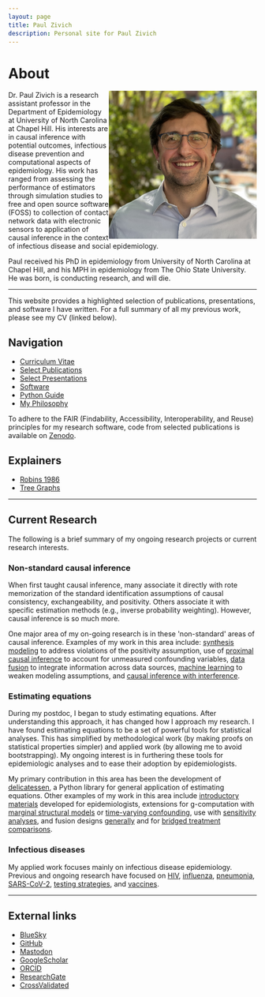 ```yaml
---
layout: page
title: Paul Zivich
description: Personal site for Paul Zivich
---
```


# About

<img align="right" src="assets/images/pzivich_headshot_2023.jpg" alt="Me" width="300">

Dr. Paul Zivich is a research assistant professor in the Department of Epidemiology at University of North Carolina at 
Chapel Hill. His interests are in causal inference with potential outcomes, infectious disease prevention and 
computational aspects of epidemiology. His work has ranged from assessing the performance of estimators through 
simulation studies to free and open source software (FOSS) to collection of contact network data with electronic 
sensors to application of causal inference in the context of infectious disease and social epidemiology.

Paul received his PhD in epidemiology from University of North Carolina at Chapel Hill, and his MPH in 
epidemiology from The Ohio State University. He was born, is conducting research, and will die.

------------------

This website provides a highlighted selection of publications, presentations, and software I have written. For a full 
summary of all my previous work, please see my CV (linked below).

## Navigation

- [Curriculum Vitae](https://pzivich.github.io/assets/cv/pzivich_CV.pdf)
- [Select Publications](pages/publications.html)
- [Select Presentations](pages/presentations.html)
- [Software](pages/software.html)
- [Python Guide](pages/python_intro.html)
- [My Philosophy](pages/philosophy.html)

To adhere to the FAIR (Findability, Accessibility, Interoperability, and Reuse) principles for my research software, 
code from selected publications is available on [Zenodo](https://zenodo.org/record/8100058).

## Explainers

- [Robins 1986](pages/robins86.html)
- [Tree Graphs](pages/treegraphs.html)

------------------

## Current Research

The following is a brief summary of my ongoing research projects or current research interests.

### Non-standard causal inference

When first taught causal inference, many associate it directly with rote memorization of the standard identification 
assumptions of causal consistency, exchangeability, and positivity. Others associate it with specific estimation methods
(e.g., inverse probability weighting). However, causal inference is so much more. 

One major area of my on-going research is in these 'non-standard' areas of causal inference. Examples of my work in 
this area include: 
[synthesis modeling](https://arxiv.org/abs/2303.01572) to address violations of the positivity assumption,
use of [proximal causal inference](https://academic.oup.com/aje/advance-article/doi/10.1093/aje/kwad077/7098281) to 
account for unmeasured confounding variables, 
[data fusion](https://pubmed.ncbi.nlm.nih.gov/39218437/) to integrate information across data sources, 
[machine learning](https://www.ncbi.nlm.nih.gov/pmc/articles/PMC8012235/) to weaken modeling assumptions, 
and [causal inference with interference](https://onlinelibrary.wiley.com/doi/abs/10.1002/sim.9525). 

### Estimating equations

During my postdoc, I began to study estimating equations. After understanding this approach, it has changed how I 
approach my research. I have found estimating equations to be a set of powerful tools for statistical analyses. This
has simplified by methodological work (by making proofs on statistical properties simpler) and applied work (by 
allowing me to avoid bootstrapping). My ongoing interest is in furthering these tools for epidemiologic analyses and 
to ease their adoption by epidemiologists. 

My primary contribution in this area has been the development of [delicatessen](https://deli.readthedocs.io/en/latest/), 
a Python library for general application of estimating equations. Other examples of my work in this area include
[introductory materials](https://pubmed.ncbi.nlm.nih.gov/38423105/) developed for epidemiologists, 
extensions for g-computation with [marginal structural models](https://pubmed.ncbi.nlm.nih.gov/39191643/) or
[time-varying confounding](https://pubmed.ncbi.nlm.nih.gov/39489722/),
use with [sensitivity analyses](https://journals.lww.com/epidem/Abstract/9900/Sensitivity_Analyses_for_Means_or_Proportions_with.139.aspx),
and fusion designs [generally](https://academic.oup.com/aje/article/192/3/467/6564140) 
and for [bridged treatment comparisons](https://pubmed.ncbi.nlm.nih.gov/38110289/).

### Infectious diseases

My applied work focuses mainly on infectious disease epidemiology. Previous and ongoing research have focused on 
[HIV](https://pubmed.ncbi.nlm.nih.gov/37969014/), 
[influenza](https://cdr.lib.unc.edu/concern/dissertations/9p290j79m),
[pneumonia](https://link.springer.com/article/10.1186/s41479-018-0055-4),
[SARS-CoV-2](https://www.researchprotocols.org/2021/4/e25410), 
[testing strategies](https://academic.oup.com/aje/article/192/2/246/6759402),
and 
[vaccines](https://link.springer.com/article/10.1007/s10995-016-2201-z). 


------------------

## External links

- [BlueSky](https://bsky.app/profile/pausalz.bsky.social)
- [GitHub](https://github.com/pzivich)
- [Mastodon](https://fediscience.org/@PausalZ)
- [GoogleScholar](https://scholar.google.com/citations?user=hbU-gZ0AAAAJ&hl=en)
- [ORCID](https://orcid.org/0000-0002-9932-1095)
- [ResearchGate](https://www.researchgate.net/profile/Paul-Zivich)
- [CrossValidated](https://stats.stackexchange.com/users/247479/pzivich)
